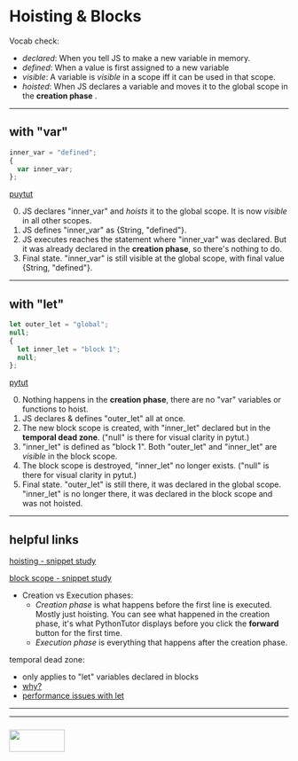 # Hoisting & Blocks

Vocab check:
* _declared_:  When you tell JS to make a new variable in memory.  
* _defined_:  When a value is first assigned to a new variable
* _visible_: A variable is _visible_ in a scope iff it can be used in that scope.
* _hoisted_:  When JS declares a variable and moves it to the global scope in the __creation phase__ .


___

## with "var"


```js
inner_var = "defined";
{
  var inner_var;
};
```
[puytut](https://goo.gl/2RQoQL)

0. JS declares "inner_var" and _hoists_ it to the global scope.  It is now _visible_ in all other scopes.
1. JS defines "inner_var" as {String, "defined"}.
2. JS executes reaches the statement where "inner_var" was declared.  But it was already declared in the __creation phase__, so there's nothing to do.
3. Final state. "inner_var" is still visible at the global scope, with final value {String, "defined"}.


___

## with "let"


```js
let outer_let = "global";
null;
{
  let inner_let = "block 1";
  null;
};
```
[pytut](https://goo.gl/AyNdoR) 

0. Nothing happens in the __creation phase__, there are no "var" variables or functions to hoist.
1. JS declares & defines "outer_let" all at once.  
2. The new block scope is created, with "inner_let" declared but in the __temporal dead zone__. ("null" is there for visual clarity in pytut.)
3. "inner_let" is defined as "block 1". Both "outer_let" and "inner_let" are _visible_ in the block scope.
4. The block scope is destroyed, "inner_let" no longer exists. ("null" is there for visual clarity in pytut.)
5. Final state.  "outer_let" is still there, it was declared in the global scope.  "inner_let" is no longer there, it was declared in the block scope and was not hoisted.


___

## helpful links

[hoisting - snippet study](https://github.com/elewa-academy/hoisting)

[block scope - snippet study](https://github.com/elewa-academy/block-scope-let-vs-var#index)

* Creation vs Execution phases:
  * _Creation phase_ is what happens before the first line is executed.  Mostly just hoisting. You can see what happened in the creation phase, it's what PythonTutor displays before you click the __forward__ button for the first time.
  * _Execution phase_ is everything that happens after the creation phase.

temporal dead zone:
* only applies to "let" variables declared in blocks
* [why?](http://2ality.com/2015/10/why-tdz.html)
* [performance issues with let](https://medium.com/@sbakkila/javascript-es-6-let-and-the-dreaded-temporal-dead-zone-85b89314d168)



___
___
### <a href="http://elewa.education/blog" target="_blank"><img src="https://user-images.githubusercontent.com/18554853/34921062-506450ae-f97d-11e7-875f-6feeb26ad72d.png" width="100" height="40"/></a>
